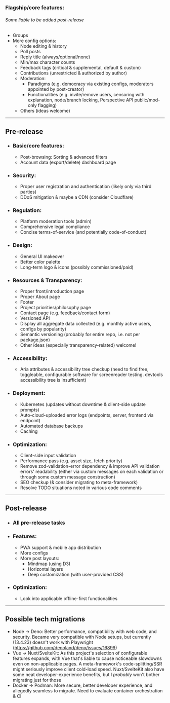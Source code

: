 ### Flagship/core features:

###### Some liable to be added post-release

- Groups
- More config options:
  - Node editing & history
  - Poll posts
  - Reply title (always/optional/none)
  - Min/max character counts
  - Feedback tags (critical & supplemental, default & custom)
  - Contributions (unrestricted & authorized by author)
  - Moderation:
    - Paradigms (e.g. democracy via existing configs, moderators appointed by post-creator)
    - Functionalities (e.g. invite/remove users, censoring with explanation, node/branch locking, Perspective API public/mod-only flagging)
  - Others (ideas welcome)

<hr>

## Pre-release

- ### Basic/core features:
  - Post-browsing: Sorting & advanced filters
  - Account data (export/delete) dashboard page
- ### Security:
  - Proper user registration and authentication (likely only via third parties)
  - DDoS mitigation & maybe a CDN (consider Cloudflare)
- ### Regulation:
  - Platform moderation tools (admin)
  - Comprehensive legal compliance
  - Concise terms-of-service (and potentially code-of-conduct)
- ### Design:
  - General UI makeover
  - Better color palette
  - Long-term logo & icons (possibly commissioned/paid)
- ### Resources & Transparency:
  - Proper front/introduction page
  - Proper About page
  - Footer
  - Project priorities/philosophy page
  - Contact page (e.g. feedback/contact form)
  - Versioned API
  - Display all aggregate data collected (e.g. monthly active users, configs by popularity)
  - Semantic versioning (probably for entire repo, i.e. not per package.json)
  - Other ideas (especially transparency-related) welcome!
- ### Accessibility:
  - Aria attributes & accessibility tree checkup (need to find free, toggleable, configurable software for screenreader testing. devtools accessibility tree is insufficient)
- ### Deployment:
  - Kubernetes (updates without downtime & client-side update prompts)
  - Auto-cloud-uploaded error logs (endpoints, server, frontend via endpoint)
  - Automated database backups
  - Caching
- ### Optimization:
  - Client-side input validation
  - Performance pass (e.g. asset size, fetch priority)
  - Remove zod-validation-error dependency & improve API validation errors' readability (either via custom messages on each validation or through some custom message construction)
  - SEO checkup (& consider migrating to meta-framework)
  - Resolve TODO situations noted in various code comments

<hr>

## Post-release

- ### All pre-release tasks
- ### Features:
  - PWA support & mobile app distribution
  - More configs
  - More post layouts:
    - Mindmap (using D3)
    - Horizontal layers
    - Deep customization (with user-provided CSS)
- ### Optimization:
  - Look into applicable offline-first functionalities

<hr>

## Possible tech migrations

- Node -> Deno: Better performance, compatibility with web code, and security. Became very compatible with Node setups, but currently (13.4.23) doesn't work with Playwright (https://github.com/denoland/deno/issues/16899)
- Vue -> Nuxt/SvelteKit: As this project's selection of configurable features expands, with Vue that's liable to cause noticeable slowdowns even on non-applicable pages. A meta-framework's code-splitting/SSR might seriously improve client cold-load speed. Nuxt/SvelteKit also have some neat developer-experience benefits, but I _probably_ won't bother migrating just for those
- Docker -> Podman: More secure, better developer experience, and allegedly seamless to migrate. Need to evaluate container orchestration & CI

